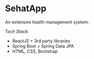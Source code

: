 # SehatApp
An extensive health management system. <br>

*Tech Stack*: 
- ReactJS + 3rd party libraries 
- Spring Boot + Spring Data JPA
- HTML, CSS, Bootstrap
